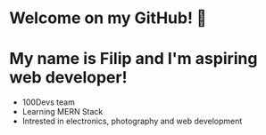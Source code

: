 # Welcome on my GitHub! :wave: 
# My name is Filip and I'm aspiring web developer! 

* 100Devs team 
* Learning MERN Stack 
* Intrested in electronics, photography and web development 
